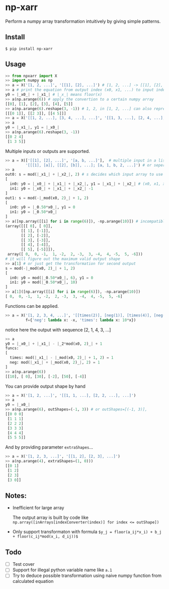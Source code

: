 # np-xarr

Perform a numpy array transformation intuitively by giving simple patterns.

## Install

```shell script
$ pip install np-xarr
```

## Usage

```python
>> from npxarr import X
>> import numpy as np
>> a = X('[1, 2, ...]', '[[1], [2], ...]') # [1, 2, ...] -> [[1], [2], ...]
>> a # print the equation from output index (x0, x1, ...) to input index (y0, y1, ...)
y0 = |_x0_| + |_x1_| # |_x_| means floor(x)
>> a(np.arange(6)) # apply the convertion to a certain numpy array
[[0], [1], [2], [3], [4], [5]]
>> a(np.arange(6).reshape(3, -1)) # 1, 2, in [1, 2, ...] can also represent a smaller array
[[[0 1]], [[2 3]], [[4 5]]]
>> a = X('[[1, 2, ...], [3, 4, ...], ...]', '[[1, 3, ...], [2, 4, ...], ...]') # transpose
>> a
y0 = |_x1_|, y1 = |_x0_|
>> a(np.arange(6).reshape(3, -1))
[[0 2 4]
 [1 3 5]]
```

Multiple inputs or outputs are supported.

```python
>> a = X(['[[1], [2], ...]', '[a, b, ...]'],  # multiple input in a list
         '[[[1], [a]], [[2], [b]], ...]; [a, 1, b, 2, ...]') # or seperate by ;
>> a
out0: s = mod(|_x1_| + |_x2_|, 2) # s decides which input array to use
[
  in0: y0 = |_x0_| + |_x1_| + |_x2_|, y1 = |_x1_| + |_x2_| # (x0, x1, x2) -> (y0, y1)
  in1: y0 = |_x0_| + |_x1_| + |_x2_| -1
]
out1: s = mod(-|_mod(x0, 2)_| + 1, 2)
[
  in0: y0 = |_0.50*x0_|, y1 = 0
  in1: y0 = |_0.50*x0_|
]
>> a([np.array([[i] for i in range(6)]), -np.arange(10)]) # incompatible input shape here
(array([[[ 0], [ 0]],
       [[ 1], [-1]],
       [[ 2], [-2]],
       [[ 3], [-3]],
       [[ 4], [-4]],
       [[ 5], [-5]]]),
 array([ 0,  0, -1,  1, -2,  2, -3,  3, -4,  4, -5,  5, -6]))
# it will figure out the maximum valid output shape
>> a[1] # or just get the transformation for second output
s = mod(-|_mod(x0, 2)_| + 1, 2)
[
  in0: y0 = mod(|_0.50*x0_|, 6), y1 = 0
  in1: y0 = mod(|_0.50*x0_|, 10)
]
>> a[1]([np.array([[i] for i in range(6)]), -np.arange(10)])
[ 0,  0, -1,  1, -2,  2, -3,  3, -4,  4, -5,  5, -6]
```

Functions can be applied.
```python
>> a = X('[1, 2, 3, 4, ...]', '[[times(2)], [neg(1)], [times(4)], [neg(3)], ...]', 
         f={'neg': lambda x: -x, 'times': lambda x: 10*x})
```
notice here the output with sequence [2, 1, 4, 3, ...]
```python
>> a
y0 = |_x0_| + |_x1_| - |_2*mod(x0, 2)_| + 1
funcs: 
[
  times: mod(|_x1_| - |_mod(x0, 2)_| + 1, 2) = 1
  neg: mod(|_x1_| + |_mod(x0, 2)_|, 2) = 1
]
>> a(np.arange(6))
[[10], [ 0], [30], [-2], [50], [-4]]
```
You can provide output shape by hand
```python
>> a = X('[1, 2, ...]', '[[1, 1, ...], [2, 2, ...], ...]')
>> a
y0 = |_x0_|
>> a(np.arange(6), outShapes=(-1, 3)) # or outShapes=[(-1, 3)], 
[[0 0 0]
 [1 1 1]
 [2 2 2]
 [3 3 3]
 [4 4 4]
 [5 5 5]]
```
And by providing parameter `extraShapes`...
```python
>> a = X('[1, 2, 3, ...]', '[[1, 2], [2, 3], ...]')
>> a(np.arange(4), extraShapes=(1, 0)))
[[0 1]
 [1 2]
 [2 3]
 [3 0]]
```

## Notes:

* Inefficient for large array

    The output array is built by code like `np.array([inArrays[indexConverter(index)] for index <= outShape])`

* Only support transformaton with formula `$y_j = floor(a_ij*x_i) + b_j + floor(c_ij*mod(x_i, d_ij))$`

## Todo

- [ ] Test cover
- [ ] Support for illegal python variable name like `a.1`
- [ ] Try to deduce possible transformation using naive numpy function from calculated equation

